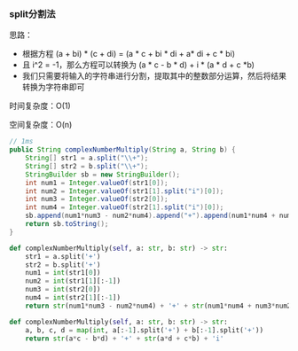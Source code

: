 ### split分割法

思路：

* 根据方程 (a + bi) * (c + di) = (a * c + bi * di + a* di +  c * bi) 
* 且 i^2 = -1，那么方程可以转换为 (a * c - b * d) + i * (a * d + c *b)
* 我们只需要将输入的字符串进行分割，提取其中的整数部分运算，然后将结果转换为字符串即可

时间复杂度：O(1)

空间复杂度：O(n)

```java
// 1ms
public String complexNumberMultiply(String a, String b) {
    String[] str1 = a.split("\\+");
    String[] str2 = b.split("\\+");
    StringBuilder sb = new StringBuilder();
    int num1 = Integer.valueOf(str1[0]);
    int num2 = Integer.valueOf(str1[1].split("i")[0]);
    int num3 = Integer.valueOf(str2[0]);
    int num4 = Integer.valueOf(str2[1].split("i")[0]);
    sb.append(num1*num3 - num2*num4).append("+").append(num1*num4 + num3*num2).append("i");
    return sb.toString();
}
```

```python
def complexNumberMultiply(self, a: str, b: str) -> str:
    str1 = a.split('+')
    str2 = b.split('+')
    num1 = int(str1[0])
    num2 = int(str1[1][:-1])
    num3 = int(str2[0])
    num4 = int(str2[1][:-1])
    return str(num1*num3 - num2*num4) + '+' + str(num1*num4 + num3*num2) + 'i'
```

```python
def complexNumberMultiply(self, a: str, b: str) -> str:
    a, b, c, d = map(int, a[:-1].split('+') + b[:-1].split('+'))
    return str(a*c - b*d) + '+' + str(a*d + c*b) + 'i'
```

